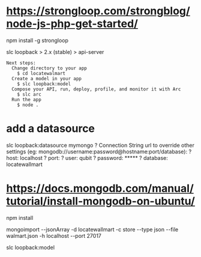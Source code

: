 # https://strongloop.com/strongblog/node-js-php-get-started/

npm install -g strongloop

slc loopback
	> 2.x (stable)
	> api-server

	Next steps:
	  Change directory to your app
	    $ cd locatewalmart
	  Create a model in your app
	    $ slc loopback:model
	  Compose your API, run, deploy, profile, and monitor it with Arc
	    $ slc arc
	  Run the app
	    $ node .

# add a datasource
slc loopback:datasource mymongo
	? Connection String url to override other settings (eg: mongodb://username:password@hostname:port/database): 
	? host: localhost
	? port: 
	? user: qubit
	? password: *****
	? database: locatewallmart

# https://docs.mongodb.com/manual/tutorial/install-mongodb-on-ubuntu/

npm install

mongoimport --jsonArray -d locatewallmart -c store --type json --file walmart.json -h localhost --port 27017 

slc loopback:model
